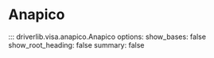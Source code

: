 # Anapico

<!-- prettier-ignore -->
::: driverlib.visa.anapico.Anapico
    options:
      show_bases: false
      show_root_heading: false
      summary: false
